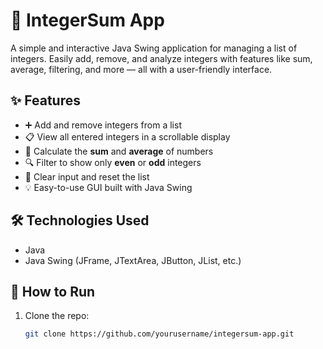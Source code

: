 # 🧮 IntegerSum App

A simple and interactive Java Swing application for managing a list of integers. Easily add, remove, and analyze integers with features like sum, average, filtering, and more — all with a user-friendly interface.

## ✨ Features

- ➕ Add and remove integers from a list  
- 📋 View all entered integers in a scrollable display  
- 🔢 Calculate the **sum** and **average** of numbers  
- 🔍 Filter to show only **even** or **odd** integers  
- 🧼 Clear input and reset the list  
- 💡 Easy-to-use GUI built with Java Swing  

## 🛠️ Technologies Used

- Java  
- Java Swing (JFrame, JTextArea, JButton, JList, etc.)  

## 🚀 How to Run

1. Clone the repo:
   ```bash
   git clone https://github.com/yourusername/integersum-app.git
